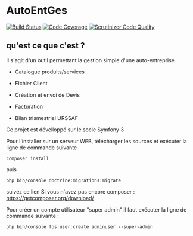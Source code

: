 AutoEntGes
========================

[![Build Status](https://travis-ci.org/lasdou/AutoEntGes.svg?branch=develop)](https://travis-ci.org/lasdou/AutoEntGes)
[![Code Coverage](https://scrutinizer-ci.com/g/lasdou/AutoEntGes/badges/coverage.png?b=master)](https://scrutinizer-ci.com/g/basvandorst/StravaPHP/?branch=master)
[![Scrutinizer Code Quality](https://scrutinizer-ci.com/g/lasdou/AutoEntGes/badges/quality-score.png?b=master)](https://scrutinizer-ci.com/g/basvandorst/StravaPHP/?branch=master)

qu'est ce que c'est ?
--------------

Il s'agit d'un outil permettant la gestion simple d'une auto-entreprise

  * Catalogue produits/services

  * Fichier Client

  * Création et envoi de Devis

  * Facturation

  * Bilan trismestriel URSSAF

Ce projet est dévelloppé sur le socle Symfony 3

Pour l'installer sur un serveur WEB, télécharger les sources et exécuter la ligne de commande suivante

`composer install`

puis 

`php bin/console doctrine:migrations:migrate`

suivez ce lien Si vous n'avez pas encore composer : https://getcomposer.org/download/

Pour créer un compte utilisateur "super admin" il faut exécuter la ligne de commande suivante :

`php bin/console fos:user:create adminuser --super-admin`

